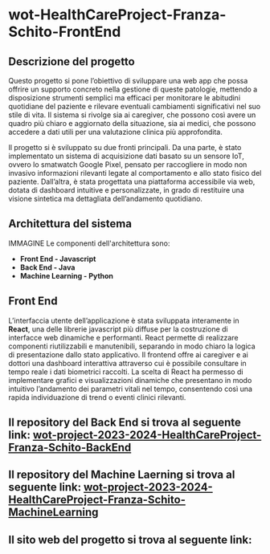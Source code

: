 # wot-HealthCareProject-Franza-Schito-FrontEnd

## Descrizione del progetto

Questo progetto si pone l’obiettivo di sviluppare una web app che possa offrire un supporto concreto nella gestione di queste patologie, mettendo a disposizione strumenti semplici ma efficaci per monitorare le abitudini quotidiane del paziente e rilevare eventuali cambiamenti significativi nel suo stile di vita. Il sistema si rivolge sia ai caregiver, che possono così avere un quadro più chiaro e aggiornato della situazione, sia ai medici, che possono accedere a dati utili per una valutazione clinica più approfondita.

Il progetto si è sviluppato su due fronti principali. Da una parte, è stato implementato un sistema di acquisizione dati basato su un sensore IoT, ovvero lo smatwatch Google Pixel, pensato per raccogliere in modo non invasivo informazioni rilevanti legate al comportamento e allo stato fisico del paziente. Dall’altra, è stata progettata una piattaforma accessibile via web, dotata di dashboard intuitive e personalizzate, in grado di restituire una visione sintetica ma dettagliata dell’andamento quotidiano.

## Architettura del sistema

IMMAGINE
Le componenti dell'architettura sono:
- **Front End - Javascript** 
- **Back End - Java** 
- **Machine Learning - Python** 
 
## Front End

L’interfaccia utente dell’applicazione è stata sviluppata interamente in  **React**, una delle librerie javascript più diffuse per la costruzione di interfacce web dinamiche e performanti. React permette di realizzare componenti riutilizzabili e manutenibili, separando in modo chiaro la logica di presentazione dallo stato applicativo.
Il frontend offre ai caregiver e ai dottori una dashboard interattiva attraverso cui è possibile consultare in tempo reale i dati biometrici raccolti. La scelta di React ha permesso di implementare grafici e visualizzazioni dinamiche che presentano in modo intuitivo l’andamento dei parametri vitali nel tempo, consentendo così una rapida individuazione di trend o eventi clinici rilevanti.

## Il repository del Back End si trova al seguente link: [wot-project-2023-2024-HealthCareProject-Franza-Schito-BackEnd](https://github.com/UniSalento-IDALab-IoTCourse-2023-2024/wot-project-2023-2024-HealthCareProject-Franza-Schito-Backend.git)



## Il repository del Machine Laerning si trova al seguente link: [wot-project-2023-2024-HealthCareProject-Franza-Schito-MachineLearning](https://github.com/UniSalento-IDALab-IoTCourse-2023-2024/wot-project-2023-2024-HealthCareProject-Franza-Schito-MachineLearning.git)

## Il sito web del progetto si trova al seguente link: []()
